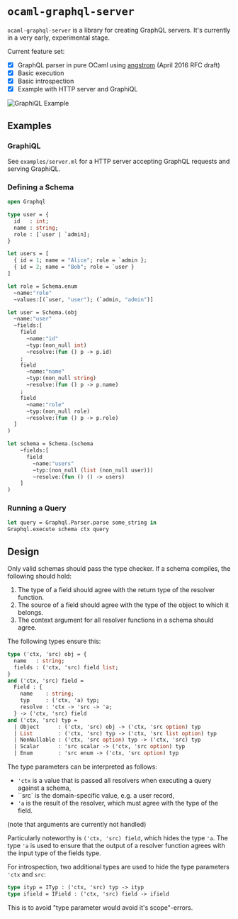 # `ocaml-graphql-server`

`ocaml-graphql-server` is a library for creating GraphQL servers. It's currently in a very early, experimental stage.

Current feature set:

- [x] GraphQL parser in pure OCaml using [angstrom](https://github.com/inhabitedtype/angstrom) (April 2016 RFC draft)
- [x] Basic execution
- [x] Basic introspection
- [x] Example with HTTP server and GraphiQL

![GraphiQL Example](https://cloud.githubusercontent.com/assets/2518/20041922/403ed918-a471-11e6-8178-1cd22dbc4658.png)

## Examples

### GraphiQL

See `examples/server.ml` for a HTTP server accepting GraphQL requests and serving GraphiQL.

### Defining a Schema

```ocaml
open Graphql

type user = {
  id   : int;
  name : string;
  role : [`user | `admin];
}

let users = [
  { id = 1; name = "Alice"; role = `admin };
  { id = 2; name = "Bob"; role = `user }
]

let role = Schema.enum
  ~name:"role"
  ~values:[(`user, "user"); (`admin, "admin")]

let user = Schema.(obj
  ~name:"user"
  ~fields:[
    field
      ~name:"id"
      ~typ:(non_null int)
      ~resolve:(fun () p -> p.id)
    ;
    field
      ~name:"name"
      ~typ:(non_null string)
      ~resolve:(fun () p -> p.name)
    ;
    field
      ~name:"role"
      ~typ:(non_null role)
      ~resolve:(fun () p -> p.role)
  ]
)

let schema = Schema.(schema 
    ~fields:[
      field
        ~name:"users"
        ~typ:(non_null (list (non_null user)))
        ~resolve:(fun () () -> users)
    ]
)
```

### Running a Query

```ocaml
let query = Graphql.Parser.parse some_string in
Graphql.execute schema ctx query
```

## Design

Only valid schemas should pass the type checker. If a schema compiles, the following should hold:

1. The type of a field should agree with the return type of the resolver function.
2. The source of a field should agree with the type of the object to which it belongs.
3. The context argument for all resolver functions in a schema should agree.

The following types ensure this:

```ocaml
type ('ctx, 'src) obj = {
  name   : string;
  fields : ('ctx, 'src) field list;
}
and ('ctx, 'src) field =
  Field : {
    name    : string;
    typ     : ('ctx, 'a) typ;
    resolve : 'ctx -> 'src -> 'a;
  } -> ('ctx, 'src) field
and ('ctx, 'src) typ =
  | Object      : ('ctx, 'src) obj -> ('ctx, 'src option) typ
  | List        : ('ctx, 'src) typ -> ('ctx, 'src list option) typ
  | NonNullable : ('ctx, 'src option) typ -> ('ctx, 'src) typ
  | Scalar      : 'src scalar -> ('ctx, 'src option) typ
  | Enum        : 'src enum -> ('ctx, 'src option) typ
```

The type parameters can be interpreted as follows:

- `'ctx` is a value that is passed all resolvers when executing a query against a schema,
- ``src` is the domain-specific value, e.g. a user record,
- `'a` is the result of the resolver, which must agree with the type of the field. 

(note that arguments are currently not handled)

Particularly noteworthy is `('ctx, 'src) field`, which hides the type `'a`. The type `'a` is used to ensure that the output of a resolver function agrees with the input type of the fields type.

For introspection, two additional types are used to hide the type parameters `'ctx` and `src`:

```ocaml
type ityp = ITyp : ('ctx, 'src) typ -> ityp
type ifield = IField : ('ctx, 'src) field -> ifield
```

This is to avoid "type parameter would avoid it's scope"-errors.

